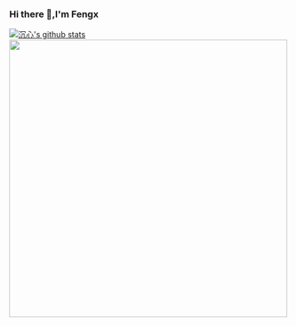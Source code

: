### Hi there 👋,I'm Fengx

<!--
**fengx20/fengx20** is a ✨ _special_ ✨ repository because its `README.md` (this file) appears on your GitHub profile.

Here are some ideas to get you started:

- 🔭 I’m currently working on ...
- 🌱 I’m currently learning ...
- 👯 I’m looking to collaborate on ...
- 🤔 I’m looking for help with ...
- 💬 Ask me about ...
- 📫 How to reach me: ...
- 😄 Pronouns: ...
- ⚡ Fun fact: ...
-->

[![沉心's github stats](https://github-readme-stats.vercel.app/api?username=fengx20&theme=tokyonight&show_icons=true&title_color=fff&icon_color=79ff97&text_color=9f9f9f&bg_color=151515)](https://github.com/fengx20)<img align="center" src="https://kevinofneu-blog-static.oss-cn-beijing.aliyuncs.com/gif/change_the_world.gif" width="500px"/>



